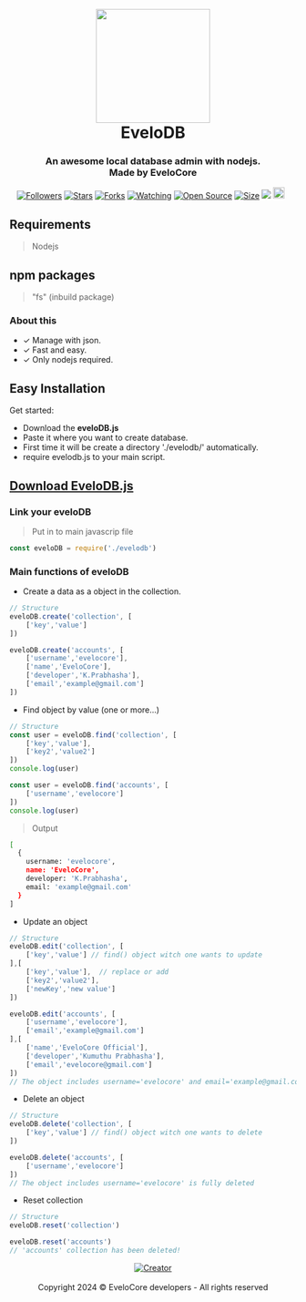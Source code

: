 
<h1 align="center">
  <br>
  <a><img src="https://i.ibb.co/KbF3bvy/20240305-124100.png" width="200"></a>
  <br>
  EveloDB
  <br>
</h1>
<h3 align="center">An awesome local database admin with nodejs.<br>Made by EveloCore</h3>
<p align="center">
<a href="https://github.com/prabhasha2006?tab=followers"><img title="Followers" src="https://img.shields.io/github/followers/prabhasha2006?color=green&style=flat-square"></a>
<a href="https://github.com/prabhasha2006/chat-application/stargazers/"><img title="Stars" src="https://img.shields.io/github/stars/prabhasha2006/chat-application?color=white&style=flat-square"></a>
<a href="https://github.com/prabhasha2006/chat-application/network/members"><img title="Forks" src="https://img.shields.io/github/forks/prabhasha2006/chat-application?color=yellow&style=flat-square"></a>
<a href="https://github.com/prabhasha2006/chat-application/watchers"><img title="Watching" src="https://img.shields.io/github/watchers/prabhasha2006/chat-application?label=Watchers&color=red&style=flat-square"></a>
<a href="https://github.com/prabhasha2006/chat-application"><img title="Open Source" src="https://badges.frapsoft.com/os/v2/open-source.svg?v=103"></a>
<a href="https://github.com/prabhasha2006/chat-application/"><img title="Size" src="https://img.shields.io/github/repo-size/prabhasha2006/chat-application?style=flat-square&color=darkred"></a>
<a href="https://hits.seeyoufarm.com"><img src="https://hits.seeyoufarm.com/api/count/incr/badge.svg?url=https%3A%2F%2Fgithub.com%2FAlipBot%2Fchat-application%2Fhit-counter&count_bg=%2379C83D&title_bg=%23555555&icon=probot.svg&icon_color=%2304FF00&title=hits&edge_flat=false"/></a>
<a href="https://github.com/prabhasha2006/chat-application/graphs/commit-activity"><img height="20" src="https://img.shields.io/badge/Maintained-No-red.svg"></a>&nbsp;&nbsp;
</p>

## Requirements
> Nodejs

## npm packages
> "fs" (inbuild package)

### About this
- ✓ Manage with json.
- ✓ Fast and easy.
- ✓ Only nodejs required.

## Easy Installation
Get started:
- Download the <b>eveloDB.js</b>
- Paste it where you want to create database.
- First time it will be create a directory './evelodb/' automatically.
- require evelodb.js to your main script.

## [Download EveloDB.js](https://github.com/prabhasha2006/eveloDB)


### Link your eveloDB

> Put in to main javascrip file
```js
const eveloDB = require('./evelodb')
```
### Main functions of eveloDB
- Create a data as a object in the collection.
```js
// Structure
eveloDB.create('collection', [
    ['key','value']
])
```
```js
eveloDB.create('accounts', [
    ['username','evelocore'],
    ['name','EveloCore'],
    ['developer','K.Prabhasha'],
    ['email','example@gmail.com']
])
```
- Find object by value (one or more...)
```js
// Structure
const user = eveloDB.find('collection', [
    ['key','value'],
    ['key2','value2']
])
console.log(user)
```
```js
const user = eveloDB.find('accounts', [
    ['username','evelocore']
])
console.log(user)
```
> Output
```bash
[
  {
    username: 'evelocore',
    name: 'EveloCore',
    developer: 'K.Prabhasha',
    email: 'example@gmail.com'
  }
]
```
- Update an object
```js
// Structure
eveloDB.edit('collection', [
    ['key','value'] // find() object witch one wants to update
],[
    ['key','value'],  // replace or add 
    ['key2','value2'],
    ['newKey','new value']
])
```
```js
eveloDB.edit('accounts', [
    ['username','evelocore'],
    ['email','example@gmail.com']
],[
    ['name','EveloCore Official'],
    ['developer','Kumuthu Prabhasha'],
    ['email','evelocore@gmail.com']
])
// The object includes username='evelocore' and email='example@gmail.com' is successfully updated with second array's values
```
- Delete an object
```js
// Structure
eveloDB.delete('collection', [
    ['key','value'] // find() object witch one wants to delete
])
```
```js
eveloDB.delete('accounts', [
    ['username','evelocore']
])
// The object includes username='evelocore' is fully deleted
```

- Reset collection
```js
// Structure
eveloDB.reset('collection')
```
```js
eveloDB.reset('accounts')
// 'accounts' collection has been deleted!
```


<p align="center">
<a href="#"><img title="Creator" src="https://img.shields.io/badge/Creator-EveloCore-red.svg?style=for-the-badge&logo=github"></a>
    <br><br>
    Copyright 2024 © EveloCore developers - All rights reserved
</p>

